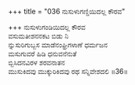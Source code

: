 +++
title = "036 ನುಸುಳುಗಣ್ಡಿಯಿದಲ್ಲ ಕೌರವ"

+++
ನುಸುಳುಗಂಡಿಯಿದಲ್ಲ ಕೌರವ   
ವಸುಮತೀಶನನಕಟ ಬಿಡು ನಿ  
ನ್ನುಸುರಿಗುಬ್ಬಸ ಮಾಡೆನಂಘ್ರಿಗಳಾಣೆ ಧರ್ಮಜನ   
ಮಸುಗುವರೆ ಹಿಡಿ ಧನುವನೆನುತೆ  
ಬ್ಬಿಸಿದನವಿರಳ ಶರವನಾತನ  
ಮುಸುಕಿದವು ಮುಕ್ಕುರಿಕಿದವು ರಥ ಸನ್ನಿವೇಶದಲಿ      ॥36॥